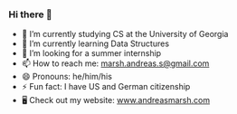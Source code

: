 ### Hi there 👋



- 🔭 I’m currently studying CS at the University of Georgia
- 🌱 I’m currently learning Data Structures
- 🤔 I’m looking for a summer internship
- 📫 How to reach me: marsh.andreas.s@gmail.com
- 😄 Pronouns: he/him/his
- ⚡ Fun fact: I have US and German citizenship
- 🖥 Check out my website: www.andreasmarsh.com
